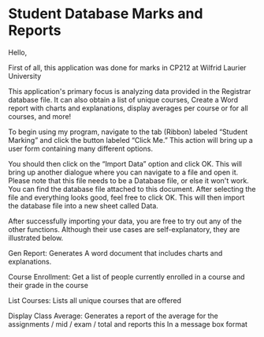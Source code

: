 # Student Database Marks and Reports

Hello,

First of all, this application was done for marks in CP212 at Wilfrid Laurier University

This application's primary focus is analyzing data provided in the Registrar database file. It can also obtain a list of unique courses, Create a Word report with charts and explanations, display averages per course or for all courses, and more!

To begin using my program, navigate to the tab (Ribbon) labeled “Student Marking” and click the button labeled “Click Me.” This action will bring up a user form containing many different options.
  
You should then click on the “Import Data” option and click OK. This will bring up another dialogue where you can navigate to a file and open it. Please note that this file needs to be a Database file, or else it won't work. You can find the database file attached to this document. After selecting the file and everything looks good, feel free to click OK. This will then import the database file into a new sheet called Data.
 
After successfully importing your data, you are free to try out any of the other functions. Although their use cases are self-explanatory, they are illustrated below.

Gen Report: Generates A word document that includes charts and explanations. 
 
Course Enrollment: Get a list of people currently enrolled in a course and their grade in the course 
 
List Courses: Lists all unique courses that are offered
 
Display Class Average: Generates a report of the average for the assignments / mid / exam / total and reports this In a message box format
